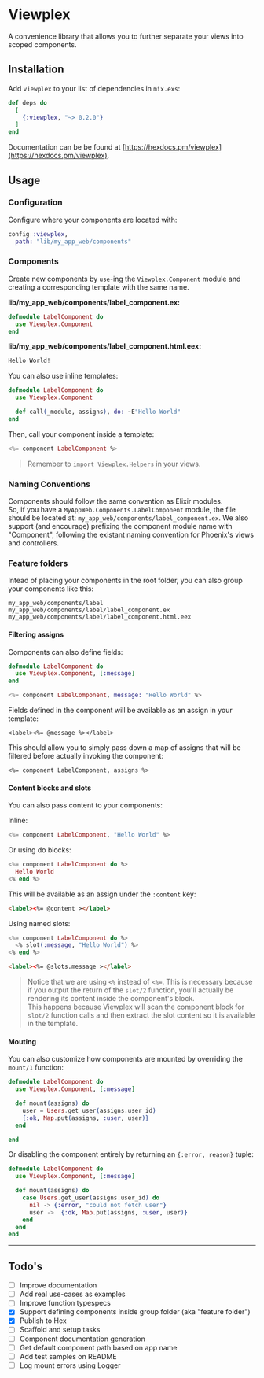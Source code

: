# Viewplex

A convenience library that allows you to further separate your views into scoped components.

## Installation

Add `viewplex` to your list of dependencies in `mix.exs`:

```elixir
def deps do
  [
    {:viewplex, "~> 0.2.0"}
  ]
end
```

Documentation can be be found at [https://hexdocs.pm/viewplex](https://hexdocs.pm/viewplex).

## Usage

### Configuration

Configure where your components are located with:

```elixir
config :viewplex,
  path: "lib/my_app_web/components"
```

### Components

Create new components by `use`-ing the `Viewplex.Component` module and creating a corresponding template with the same name.

**lib/my_app_web/components/label_component.ex:**

```elixir
defmodule LabelComponent do
  use Viewplex.Component
end
```

**lib/my_app_web/components/label_component.html.eex:**

```html
Hello World!
```

You can also use inline templates:

```elixir
defmodule LabelComponent do
  use Viewplex.Component

  def call(_module, assigns), do: ~E"Hello World"
end
```

Then, call your component inside a template:

```elixir
<%= component LabelComponent %>
```

> Remember to `import Viewplex.Helpers` in your views.

### Naming Conventions

Components should follow the same convention as Elixir modules.  
So, if you have a `MyAppWeb.Components.LabelComponent` module, the file should be located at: `my_app_web/components/label_component.ex`. We also support (and encourage) prefixing the component module name with "Component", following the existant naming convention for Phoenix's views and controllers.

### Feature folders

Intead of placing your components in the root folder, you can also group your components like this:

```
my_app_web/components/label
my_app_web/components/label/label_component.ex
my_app_web/components/label/label_component.html.eex
```

#### Filtering assigns

Components can also define fields:

```elixir
defmodule LabelComponent do
  use Viewplex.Component, [:message]
end
```

```elixir
<%= component LabelComponent, message: "Hello World" %>
```

Fields defined in the component will be available as an assign in your template:

```
<label><%= @message %></label>
```

This should allow you to simply pass down a map of assigns that will be filtered before actually invoking the component:

```
<%= component LabelComponent, assigns %>
```
#### Content blocks and slots

You can also pass content to your components:

Inline:

```elixir
<%= component LabelComponent, "Hello World" %>
```

Or using do blocks:

```elixir
<%= component LabelComponent do %>
  Hello World
<% end %>
```

This will be available as an assign under the `:content` key:

```html
<label><%= @content ></label>
```

Using named slots:

```elixir
<%= component LabelComponent do %>
  <% slot(:message, "Hello World") %>
<% end %>
```

```html
<label><%= @slots.message ></label>
```

> Notice that we are using `<%` instead of `<%=`. This is necessary because if you output the return of the `slot/2` function, you'll actually be rendering its content inside the component's block.  
> This happens because Viewplex will scan the component block for `slot/2` function calls and then extract the slot content so it is available in the template.  

#### Mouting

You can also customize how components are mounted by overriding the `mount/1` function:

```elixir
defmodule LabelComponent do
  use Viewplex.Component, [:message]

  def mount(assigns) do
    user = Users.get_user(assigns.user_id)
    {:ok, Map.put(assigns, :user, user)}
  end

end
```

Or disabling the component entirely by returning an `{:error, reason}` tuple:

```elixir
defmodule LabelComponent do
  use Viewplex.Component, [:message]

  def mount(assigns) do
    case Users.get_user(assigns.user_id) do
      nil -> {:error, "could not fetch user"}
      user ->  {:ok, Map.put(assigns, :user, user)}
    end   
  end
end
```

---
## Todo's

- [ ] Improve documentation
- [ ] Add real use-cases as examples
- [ ] Improve function typespecs
- [x] Support defining components inside group folder (aka "feature folder")
- [x] Publish to Hex
- [ ] Scaffold and setup tasks
- [ ] Component documentation generation
- [ ] Get default component path based on app name
- [ ] Add test samples on README
- [ ] Log mount errors using Logger

